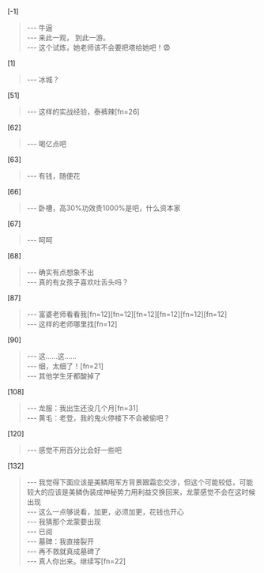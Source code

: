 
[-1] 
>--- 牛逼<br>
>--- 来此一观，
到此一游。<br>
>--- 这个试炼，她老师该不会要把塔给她吧！😨<br>

[1] 
>--- 冰城？<br>

[51] 
>--- 这样的实战经验，泰裤辣[fn=26]<br>

[62] 
>--- 喝亿点吧<br>

[63] 
>--- 有钱，随便花<br>

[66] 
>--- 卧槽，高30%功效贵1000%是吧，什么资本家<br>

[67] 
>--- 呵呵<br>

[68] 
>--- 确实有点想象不出<br>
>--- 真的有女孩子喜欢吐舌头吗？<br>

[87] 
>--- 富婆老师看看我[fn=12][fn=12][fn=12][fn=12][fn=12][fn=12]<br>
>--- 这样的老师哪里找[fn=12]<br>

[90] 
>--- 这……这……<br>
>--- 细，太细了！[fn=21]<br>
>--- 其他学生牙都酸掉了<br>

[108] 
>--- 龙服：我出生还没几个月[fn=31]<br>
>--- 黄毛：老登，我的鬼火停楼下不会被偷吧？<br>

[120] 
>--- 感觉不用百分比会好一些吧<br>

[132] 
>--- 我觉得下面应该是美鳞用军方背景跟霜恋交涉，但这个可能较低，可能较大的应该是美鳞伪装成神秘势力用利益交换回来，龙蒙感觉不会在这时候出现<br>
>--- 这么一点够说看，加更，必须加更，花钱也开心<br>
>--- 我猜那个龙蒙要出现<br>
>--- 已阅<br>
>--- 墓碑：我直接裂开<br>
>--- 再不救就真成墓碑了<br>
>--- 真人你出来。继续写[fn=22]<br>
